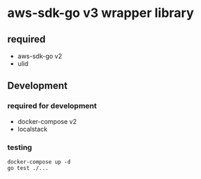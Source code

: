 # aws-sdk-go v3 wrapper library

## required
- aws-sdk-go v2
- ulid

## Development

### required for development
- docker-compose v2
- localstack

### testing

```shell
docker-compose up -d
go test ./...
```
